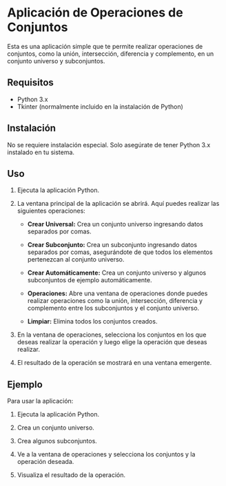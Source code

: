 # Aplicación de Operaciones de Conjuntos

Esta es una aplicación simple que te permite realizar operaciones de conjuntos, como la unión, intersección, diferencia y complemento, en un conjunto universo y subconjuntos.

## Requisitos

- Python 3.x
- Tkinter (normalmente incluido en la instalación de Python)

## Instalación

No se requiere instalación especial. Solo asegúrate de tener Python 3.x instalado en tu sistema.

## Uso

1. Ejecuta la aplicación Python.

2. La ventana principal de la aplicación se abrirá. Aquí puedes realizar las siguientes operaciones:

   - **Crear Universal:** Crea un conjunto universo ingresando datos separados por comas.

   - **Crear Subconjunto:** Crea un subconjunto ingresando datos separados por comas, asegurándote de que todos los elementos pertenezcan al conjunto universo.

   - **Crear Automáticamente:** Crea un conjunto universo y algunos subconjuntos de ejemplo automáticamente.

   - **Operaciones:** Abre una ventana de operaciones donde puedes realizar operaciones como la unión, intersección, diferencia y complemento entre los subconjuntos y el conjunto universo.

   - **Limpiar:** Elimina todos los conjuntos creados.

3. En la ventana de operaciones, selecciona los conjuntos en los que deseas realizar la operación y luego elige la operación que deseas realizar.

4. El resultado de la operación se mostrará en una ventana emergente.

## Ejemplo

Para usar la aplicación:

1. Ejecuta la aplicación Python.

2. Crea un conjunto universo.

3. Crea algunos subconjuntos.

4. Ve a la ventana de operaciones y selecciona los conjuntos y la operación deseada.

5. Visualiza el resultado de la operación.